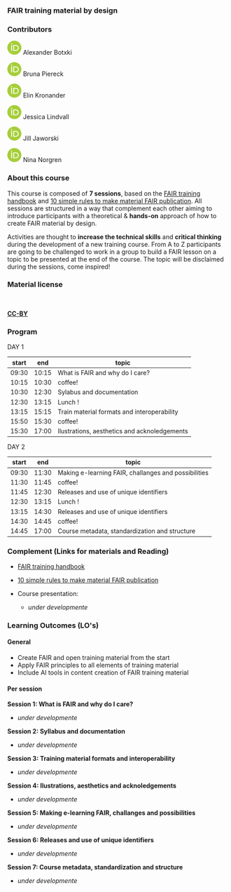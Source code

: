 ### FAIR training material by __design__

### Contributors

[![ORCID](https://raw.githubusercontent.com/vibbits/rdm-introductory-course/main/images/logos/32px-ORCID_iD.svg.png)](https://orcid.org/0000-0001-6691-4233) Alexander Botxki

[![ORCID](https://raw.githubusercontent.com/vibbits/rdm-introductory-course/main/images/logos/32px-ORCID_iD.svg.png)](https://orcid.org/0000-0001-5958-0669) Bruna Piereck

[![ORCID](https://raw.githubusercontent.com/vibbits/rdm-introductory-course/main/images/logos/32px-ORCID_iD.svg.png)](https://orcid.org/0000-0003-0280-6318) Elin Kronander

[![ORCID](https://raw.githubusercontent.com/vibbits/rdm-introductory-course/main/images/logos/32px-ORCID_iD.svg.png)](https://orcid.org/0000-0002-5042-8481) Jessica Lindvall

[![ORCID](https://raw.githubusercontent.com/vibbits/rdm-introductory-course/main/images/logos/32px-ORCID_iD.svg.png)](https://orcid.org/) Jill Jaworski

[![ORCID](https://raw.githubusercontent.com/vibbits/rdm-introductory-course/main/images/logos/32px-ORCID_iD.svg.png)](https://orcid.org/0000-0002-3823-1555) Nina Norgren

### About this course

This course is composed of **7 sessions**, based on the [FAIR training handbook](https://elixir-europe-training.github.io/ELIXIR-TrP-FAIR-training-handbook/) and [10 simple rules to make material FAIR publication](https://journals.plos.org/ploscompbiol/article?id=10.1371/journal.pcbi.1007854). All sessions are structured in a way that complement each other aiming to introduce participants with a theoretical & **hands-on** approach of how to create FAIR material by design.

Activities are thought to **increase the technical skills** and **critical thinking** during the development of a new training course. From A to Z participants are going to be challenged to work in a group to build a FAIR lesson on a topic to be presented at the end of the course. The topic will be disclaimed during the sessions, come inspired!


### Material license

<img src="https://raw.githubusercontent.com/vibbits/rdm-course-2022/main/images/logos/CC-by.png" title="" alt="" width="143">

[**CC-BY**](https://creativecommons.org/licenses/by/4.0/)

### Program

DAY 1

| start 	| end   	| topic   	|
|-------	|-------	|---------	|
| 09:30 	| 10:15 	| What is FAIR and why do I care? 	                    |
| 10:15 	| 10:30 	| coffee! 	           	           	                	|
| 10:30 	| 12:30 	| Sylabus and documentation                         	|
| 12:30 	| 13:15 	| Lunch ! 	   	           	     	                	|
| 13:15 	| 15:15 	| Train material formats and interoperability       	|
| 15:50 	| 15:30 	| coffee!    	           	     	                 	|
| 15:30 	| 17:00 	| Ilustrations, aesthetics and acknoledgements      	|


DAY 2

| start 	| end   	| topic   	|
|-------	|-------	|---------	|
| 09:30 	| 11:30 	| Making e-learning FAIR, challanges and possibilities 	|
| 11:30 	| 11:45 	| coffee! 	           	           	                	|
| 11:45 	| 12:30 	| Releases and use of unique identifiers            	|
| 12:30 	| 13:15 	| Lunch ! 	   	           	     	                	|
| 13:15 	| 14:30 	| Releases and use of unique identifiers             	|
| 14:30 	| 14:45 	| coffee!    	           	     	                 	|
| 14:45 	| 17:00 	| Course metadata, standardization and structure    	|

### Complement (Links for materials and Reading)

- [FAIR training handbook](https://elixir-europe-training.github.io/ELIXIR-TrP-FAIR-training-handbook/)
- [10 simple rules to make material FAIR publication](https://journals.plos.org/ploscompbiol/article?id=10.1371/journal.pcbi.1007854)

- Course presentation:
  
  - *under developmente*
  

### Learning Outcomes (LO's)

#### General 

- Create FAIR and open training material from the start 
- Apply FAIR principles to all elements of training material
- Include AI tools in content creation of FAIR training material

#### Per session

**Session 1: What is FAIR and why do I care?**

- *under developmente*

**Session 2: Syllabus and documentation**

- *under developmente*

**Session 3: Training material formats and interoperability**

- *under developmente*

**Session 4: Ilustrations, aesthetics and acknoledgements**

- *under developmente*

**Session 5: Making e-learning FAIR, challanges and possibilities**

- *under developmente*

**Session 6: Releases and use of unique identifiers**

- *under developmente*

**Session 7: Course metadata, standardization and structure**

- *under developmente*
